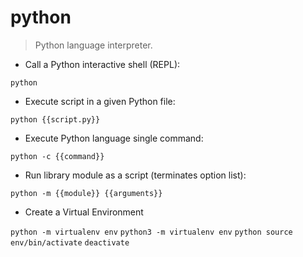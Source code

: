 # python

> Python language interpreter.

- Call a Python interactive shell (REPL):

`python`

- Execute script in a given Python file:

`python {{script.py}}`

- Execute Python language single command:

`python -c {{command}}`

- Run library module as a script (terminates option list):

`python -m {{module}} {{arguments}}`
- Create a Virtual Environment

`python -m virtualenv env`
`python3 -m virtualenv env`
`python source env/bin/activate`
`deactivate`



